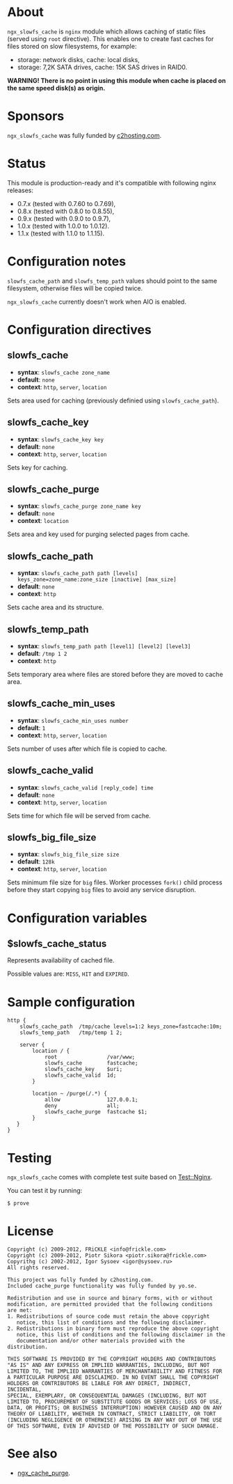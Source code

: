 About
=====
`ngx_slowfs_cache` is `nginx` module which allows caching of static files
(served using `root` directive). This enables one to create fast caches
for files stored on slow filesystems, for example:

- storage: network disks, cache: local disks,
- storage: 7,2K SATA drives, cache: 15K SAS drives in RAID0.


**WARNING! There is no point in using this module when cache is placed
on the same speed disk(s) as origin.**


Sponsors
========
`ngx_slowfs_cache` was fully funded by [c2hosting.com](http://c2hosting.com).


Status
======
This module is production-ready and it's compatible with following nginx
releases:

- 0.7.x (tested with 0.7.60 to 0.7.69),
- 0.8.x (tested with 0.8.0 to 0.8.55),
- 0.9.x (tested with 0.9.0 to 0.9.7),
- 1.0.x (tested with 1.0.0 to 1.0.12).
- 1.1.x (tested with 1.1.0 to 1.1.15).


Configuration notes
===================
`slowfs_cache_path` and `slowfs_temp_path` values should point to the same
filesystem, otherwise files will be copied twice.

`ngx_slowfs_cache` currently doesn't work when AIO is enabled.


Configuration directives
========================
slowfs_cache
------------
* **syntax**: `slowfs_cache zone_name`
* **default**: `none`
* **context**: `http`, `server`, `location`

Sets area used for caching (previously definied using `slowfs_cache_path`).
  

slowfs_cache_key
----------------
* **syntax**: `slowfs_cache_key key`
* **default**: `none`
* **context**: `http`, `server`, `location`

Sets key for caching.


slowfs_cache_purge
------------------
* **syntax**: `slowfs_cache_purge zone_name key`
* **default**: `none`
* **context**: `location`

Sets area and key used for purging selected pages from cache.


slowfs_cache_path
-----------------
* **syntax**: `slowfs_cache_path path [levels] keys_zone=zone_name:zone_size [inactive] [max_size]`
* **default**: `none`
* **context**: `http`

Sets cache area and its structure.


slowfs_temp_path
----------------
* **syntax**: `slowfs_temp_path path [level1] [level2] [level3]`
* **default**: `/tmp 1 2`
* **context**: `http`
  
Sets temporary area where files are stored before they are moved to cache area.


slowfs_cache_min_uses
---------------------
* **syntax**: `slowfs_cache_min_uses number`
* **default**: `1`
* **context**: `http`, `server`, `location`

Sets number of uses after which file is copied to cache.


slowfs_cache_valid
------------------
* **syntax**: `slowfs_cache_valid [reply_code] time`
* **default**: `none`
* **context**: `http`, `server`, `location`

Sets time for which file will be served from cache.


slowfs_big_file_size
--------------------
* **syntax**: `slowfs_big_file_size size`
* **default**: `128k`
* **context**: `http`, `server`, `location`

Sets minimum file size for `big` files. Worker processes `fork()` child process
before they start copying `big` files to avoid any service disruption. 


Configuration variables
=======================
$slowfs_cache_status
--------------------
Represents availability of cached file.

Possible values are: `MISS`, `HIT` and `EXPIRED`.


Sample configuration
====================
    http {
        slowfs_cache_path  /tmp/cache levels=1:2 keys_zone=fastcache:10m;
        slowfs_temp_path   /tmp/temp 1 2;

        server {
            location / {
                root                /var/www;
                slowfs_cache        fastcache;
                slowfs_cache_key    $uri;
                slowfs_cache_valid  1d;
            }

            location ~ /purge(/.*) {
                allow               127.0.0.1;
                deny                all;
                slowfs_cache_purge  fastcache $1;
            }
       }
    }

Testing
=======
`ngx_slowfs_cache` comes with complete test suite based on [Test::Nginx](http://github.com/agentzh/test-nginx).

You can test it by running:

`$ prove`


License
=======
    Copyright (c) 2009-2012, FRiCKLE <info@frickle.com>
    Copyright (c) 2009-2012, Piotr Sikora <piotr.sikora@frickle.com>
    Copyrithg (c) 2002-2012, Igor Sysoev <igor@sysoev.ru>
    All rights reserved.

    This project was fully funded by c2hosting.com.
    Included cache_purge functionality was fully funded by yo.se.

    Redistribution and use in source and binary forms, with or without
    modification, are permitted provided that the following conditions
    are met:
    1. Redistributions of source code must retain the above copyright
       notice, this list of conditions and the following disclaimer.
    2. Redistributions in binary form must reproduce the above copyright
       notice, this list of conditions and the following disclaimer in the
       documentation and/or other materials provided with the distribution.

    THIS SOFTWARE IS PROVIDED BY THE COPYRIGHT HOLDERS AND CONTRIBUTORS
    "AS IS" AND ANY EXPRESS OR IMPLIED WARRANTIES, INCLUDING, BUT NOT
    LIMITED TO, THE IMPLIED WARRANTIES OF MERCHANTABILITY AND FITNESS FOR
    A PARTICULAR PURPOSE ARE DISCLAIMED. IN NO EVENT SHALL THE COPYRIGHT
    HOLDERS OR CONTRIBUTORS BE LIABLE FOR ANY DIRECT, INDIRECT, INCIDENTAL,
    SPECIAL, EXEMPLARY, OR CONSEQUENTIAL DAMAGES (INCLUDING, BUT NOT
    LIMITED TO, PROCUREMENT OF SUBSTITUTE GOODS OR SERVICES; LOSS OF USE,
    DATA, OR PROFITS; OR BUSINESS INTERRUPTION) HOWEVER CAUSED AND ON ANY
    THEORY OF LIABILITY, WHETHER IN CONTRACT, STRICT LIABILITY, OR TORT
    (INCLUDING NEGLIGENCE OR OTHERWISE) ARISING IN ANY WAY OUT OF THE USE
    OF THIS SOFTWARE, EVEN IF ADVISED OF THE POSSIBILITY OF SUCH DAMAGE.


See also
========
- [ngx_cache_purge](http://github.com/FRiCKLE/ngx_cache_purge).
